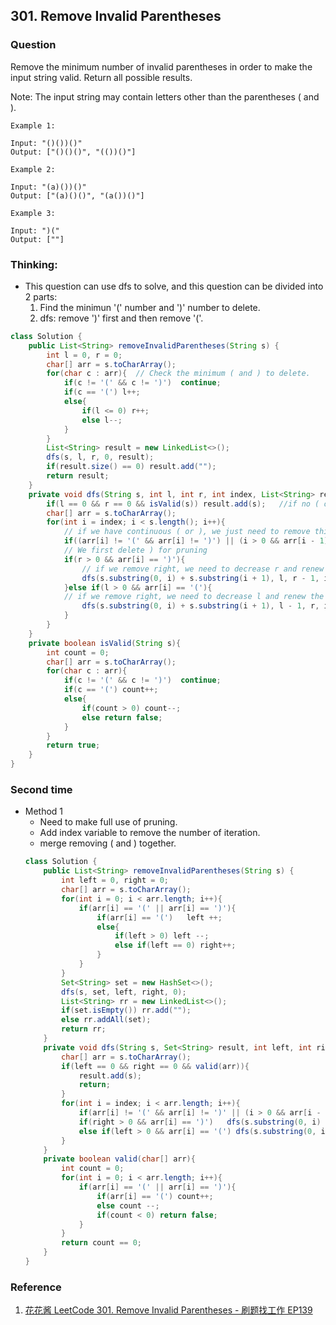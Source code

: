 ## 301. Remove Invalid Parentheses

### Question
Remove the minimum number of invalid parentheses in order to make the input string valid. Return all possible results.

Note: The input string may contain letters other than the parentheses ( and ).

```
Example 1:

Input: "()())()"
Output: ["()()()", "(())()"]

Example 2:

Input: "(a)())()"
Output: ["(a)()()", "(a())()"]

Example 3:

Input: ")("
Output: [""]
```

### Thinking:
* This question can use dfs to solve, and this question can be divided into 2 parts:
    1. Find the minimun '(' number and ')' number to delete.
    2. dfs: remove ')' first and then remove '('.
```Java
class Solution {
    public List<String> removeInvalidParentheses(String s) {
        int l = 0, r = 0;
        char[] arr = s.toCharArray();
        for(char c : arr){  // Check the minimum ( and ) to delete.
            if(c != '(' && c != ')')  continue;
            if(c == '(') l++;
            else{
                if(l <= 0) r++;
                else l--;
            }
        }
        List<String> result = new LinkedList<>();
        dfs(s, l, r, 0, result);
        if(result.size() == 0) result.add("");
        return result;
    }
    private void dfs(String s, int l, int r, int index, List<String> result){
        if(l == 0 && r == 0 && isValid(s)) result.add(s);   //if no ( or ) to delete and current string is valid, we can add this string to result list.
        char[] arr = s.toCharArray();
        for(int i = index; i < s.length(); i++){
            // if we have continuous ( or ), we just need to remove this first one so we won't get any duplicate result.
            if((arr[i] != '(' && arr[i] != ')') || (i > 0 && arr[i - 1] == arr[i])) continue;
            // We first delete ) for pruning
            if(r > 0 && arr[i] == ')'){
                // if we remove right, we need to decrease r and renew the current index.
                dfs(s.substring(0, i) + s.substring(i + 1), l, r - 1, i, result);
            }else if(l > 0 && arr[i] == '('){
            // if we remove right, we need to decrease l and renew the current index.
                dfs(s.substring(0, i) + s.substring(i + 1), l - 1, r, i, result);
            }
        }
    }
    private boolean isValid(String s){
        int count = 0;
        char[] arr = s.toCharArray();
        for(char c : arr){
            if(c != '(' && c != ')')  continue;
            if(c == '(') count++;
            else{
                if(count > 0) count--;
                else return false;
            }
        }
        return true;
    }
}
```

### Second time
* Method 1
	* Need to make full use of pruning.
	* Add index variable to remove the number of iteration.
	* merge removing ( and ) together.
	```Java
	class Solution {
		public List<String> removeInvalidParentheses(String s) {
			int left = 0, right = 0;
			char[] arr = s.toCharArray();
			for(int i = 0; i < arr.length; i++){
				if(arr[i] == '(' || arr[i] == ')'){
					if(arr[i] == '(')   left ++;
					else{
						if(left > 0) left --;
						else if(left == 0) right++;
					}
				}
			}
			Set<String> set = new HashSet<>();
			dfs(s, set, left, right, 0);
			List<String> rr = new LinkedList<>();
			if(set.isEmpty()) rr.add("");
			else rr.addAll(set);
			return rr;
		}
		private void dfs(String s, Set<String> result, int left, int right, int index){
			char[] arr = s.toCharArray();
			if(left == 0 && right == 0 && valid(arr)){
				result.add(s);
				return;
			}
			for(int i = index; i < arr.length; i++){
				if(arr[i] != '(' && arr[i] != ')' || (i > 0 && arr[i - 1] == arr[i])) continue;
				if(right > 0 && arr[i] == ')')   dfs(s.substring(0, i) + s.substring(i + 1), result, left, right - 1, i);
				else if(left > 0 && arr[i] == '(') dfs(s.substring(0, i) + s.substring(i + 1), result, left - 1, right, i);
			}
		}
		private boolean valid(char[] arr){
			int count = 0;
			for(int i = 0; i < arr.length; i++){
				if(arr[i] == '(' || arr[i] == ')'){
					if(arr[i] == '(') count++;
					else count --;
					if(count < 0) return false;
				}
			}
			return count == 0;
		}
	}
	```

### Reference
1. [花花酱 LeetCode 301. Remove Invalid Parentheses - 刷题找工作 EP139](https://www.youtube.com/watch?v=2k_rS_u6EBk)